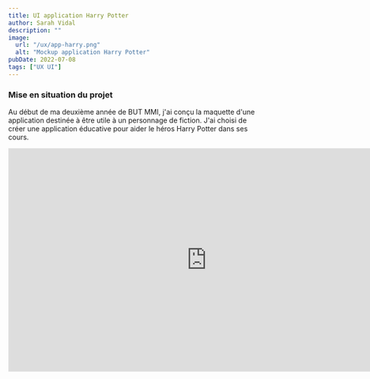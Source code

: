 ```yaml
---
title: UI application Harry Potter
author: Sarah Vidal
description: ""
image:
  url: "/ux/app-harry.png"
  alt: "Mockup application Harry Potter"
pubDate: 2022-07-08
tags: ["UX UI"]
---
```


<section class="flex flex-col items-center gap-28 px-4">

  <div class="flex flex-col gap-6 py-6 justify-center items-center w-full md:w-2/3">
    <h3 class="text-2xl sm:text-4xl font-passion text-center">Mise en situation du projet</h3>
    <p class="text-base sm:text-xl text-center">
      Au début de ma deuxième année de BUT MMI, j'ai conçu la maquette d'une application destinée à être utile à un personnage de fiction. J'ai choisi de créer une application éducative pour aider le héros Harry Potter dans ses cours.
    </p>
  </div>

  <div class="flex flex-col items-center w-full gap-8">
    <iframe
      class="w-full md:w-3/4 lg:w-2/3"
      style="border: 1px solid rgba(0, 0, 0, 0.1);"
      width="800"
      height="450"
      src="https://embed.figma.com/proto/s2qlkTbaKt3qNwVMN1AZYa/Sarah-Vidal?node-id=145-6054&scaling=contain&content-scaling=fixed&page-id=13%3A2&starting-point-node-id=145%3A6054&embed-host=share"
      allowfullscreen>
    </iframe>
  </div>
</section>

